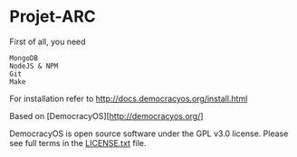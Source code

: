 # Projet-ARC

First of all, you need

    MongoDB
    NodeJS & NPM
    Git 
    Make 


For installation refer to
http://docs.democracyos.org/install.html

Based on [DemocracyOS][http://democracyos.org/]

DemocracyOS is open source software under the GPL v3.0 license. Please see full terms in the [LICENSE.txt](LICENSE.txt) file.
